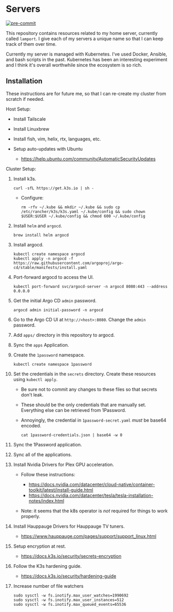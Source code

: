 # Servers

[![pre-commit](https://github.com/shepherdjerred/servers/actions/workflows/pre-commit.yml/badge.svg)](https://github.com/shepherdjerred/servers/actions/workflows/pre-commit.yml)

This repository contains resources related to my home server, currently called
`lamport`. I give each of my servers a unique name so that I can keep track of
them over time.

Currently my server is managed with Kubernetes. I've used Docker, Ansible, and
bash scripts in the past. Kubernetes has been an interesting experiment and I
think it's overall worthwhile since the ecosystem is so rich.

## Installation

These instructions are for future me, so that I can re-create my cluster from
scratch if needed.

Host Setup:

- Install Tailscale
- Install Linuxbrew
- Install fish, vim, helix, rtx, languages, etc.
- Setup auto-updates with Ubuntu

  - https://help.ubuntu.com/community/AutomaticSecurityUpdates

Cluster Setup:

1. Install k3s.

   ```
   curl -sfL https://get.k3s.io | sh -
   ```

   - Configure:

     ```
     rm -rfv ~/.kube && mkdir ~/.kube && sudo cp /etc/rancher/k3s/k3s.yaml ~/.kube/config && sudo chown $USER:$USER ~/.kube/config && chmod 600 ~/.kube/config
     ```

1. Install `helm` and `argocd`.

   ```
   brew install helm argocd
   ```

1. Install argocd.

   ```
   kubectl create namespace argocd
   kubectl apply -n argocd -f https://raw.githubusercontent.com/argoproj/argo-cd/stable/manifests/install.yaml
   ```

1. Port-forward argocd to access the UI.

   ```
   kubectl port-forward svc/argocd-server -n argocd 8080:443 --address 0.0.0.0
   ```

1. Get the initial Argo CD `admin` password.

   ```
   argocd admin initial-password -n argocd
   ```

1. Go to the Argo CD UI at `http://<host>:8080`. Change the `admin` password.

1. Add `apps/` directory in this repository to argocd.
1. Sync the `apps` Application.
1. Create the `1password` namespace.

   ```
   kubectl create namespace 1password
   ```

1. Set the credentials in the `secrets` directory. Create these resources using
   `kubectl apply`.

   - Be sure not to commit any changes to these files so that secrets don't
     leak.
   - These should be the only credentials that are manually set. Everything else
     can be retrieved from 1Password.
   - Annoyingly, the credential in `1password-secret.yaml` _must_ be base64
     encoded.

     ```
     cat 1password-credentials.json | base64 -w 0
     ```

1. Sync the 1Password application.
1. Sync all of the applications.
1. Install Nvidia Drivers for Plex GPU acceleration.

   - Follow these instructions:

     - https://docs.nvidia.com/datacenter/cloud-native/container-toolkit/latest/install-guide.html
     - https://docs.nvidia.com/datacenter/tesla/tesla-installation-notes/index.html

   - Note: it seems that the k8s operator is _not_ required for things to work
     properly.

1. Install Hauppauge Drivers for Hauppauge TV tuners.

   - https://www.hauppauge.com/pages/support/support_linux.html

1. Setup encryption at rest.

   - https://docs.k3s.io/security/secrets-encryption

1. Follow the K3s hardening guide.

   - https://docs.k3s.io/security/hardening-guide

1. Increase number of file watchers

   ```
   sudo sysctl -w fs.inotify.max_user_watches=1990692
   sudo sysctl -w fs.inotify.max_user_instances=512
   sudo sysctl -w fs.inotify.max_queued_events=65536
   ```
